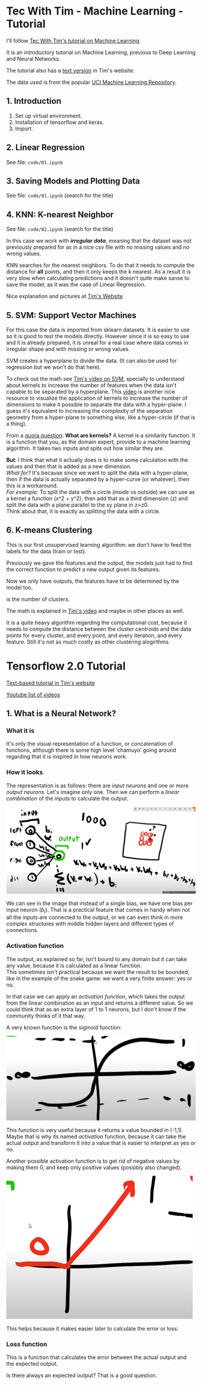 # Tec With Tim - Machine Learning - Tutorial

I'll follow [Tec With Tim's tutorial on Machine Learning][1].

It is an introductory tutorial on Machine Learning, previous to Deep Learning
and Neural Networks.

The tutorial also has a [text version][2] in Tim's website.

The data used is from the popular [UCI Machine Learning Repository][3].

[1]: https://youtube.com/playlist?list=PLzMcBGfZo4-mP7qA9cagf68V06sko5otr
[2]: https://www.techwithtim.net/tutorials/machine-learning-python/linear-regression/
[3]: https://archive.ics.uci.edu/ml/index.php
## 1. Introduction

1. Set up virtual environment.
2. Installation of tensorflow and keras.
3. Import.

## 2. Linear Regression

See file: `code/01.ipynb`

## 3. Saving Models and Plotting Data

See file: `code/01.ipynb` (search for the title)

## 4. KNN: K-nearest Neighbor

See file: `code/02.ipynb` (search for the title)

In this case we work with ***irregular data***, meaning that the dataset was
not previously prepared for as in a nice csv file with no missing values and no
wrong values.

KNN searches for the <k> nearest neighbors.
To do that it needs to compute the distance for **all** points, and then it
only keeps the k nearest.
As a result it is very slow when calculating predictions and it doesn't quite
make sanse to save the model, as it was the case of Linear Regression.

Nice explanation and pictures at [Tim's Website][4]

[4]: https://www.techwithtim.net/tutorials/machine-learning-python/k-nearest-neighbors-3/

## 5. SVM: Support Vector Machines

For this case the data is imported from sklearn datasets.
It is easier to use so it is good to test the models directly.
However since it is so easy to use and it is already prepared, it is unreal for
a real case where data comes in irregular shape and with missing or wrong values.

SVM creates a hyperplane to divide the data.
(It can also be used for regression but we won't do that here).

To check out the math see [Tim's video on SVM][5], specially to understand
about kernels to increase the number of features when the data isn't capable
to be separated by a hyperplane.
This [video][6] is another nice resource to visualize the application of
kernels to increase the number of dimensions to make it possible to separate
the data with a hyper-plane.
I guess it's equivalent to increasing the complexity of the separation geometry
from a hyper-plane to something else, like a hyper-circle (if that is a thing).

From a [quora question][7]:
**What are kernels?**
A kernel is a similarity function.
It is a function that you, as the domain expert,
provide to a machine learning algorithm.
It takes two inputs and spits out how similar they are.

**But**: I think that what it actually does is to make some calculation with
the values and then that is added as a new dimension.  
*What for?* It's because since we want to split the data with a hyper-plane, 
then if the data is actually separated by a hyper-curve (or whatever), then 
this is a workaround.  
*For example:* To split the data with a circle (inside vs outside) we can use
as a kernel a function (x^2 + y^2), then add that as a third dimension (z) and 
split the data with a plane parallel to the xy plane in z=z0.  
Think about that, it is exactly as splitting the data with a circle.


[5]: https://youtu.be/JHxyrMgOUWI
[6]: https://youtu.be/3liCbRZPrZA
[7]: https://www.quora.com/What-are-kernels-in-machine-learning-and-SVM-and-why-do-we-need-them

## 6. K-means Clustering

This is our first unsupervised learning algorithm:
we don't have to feed the labels for the data (train or test).

Previously we gave the features and the output, the models just had to find
the correct function to predict a new output given its features.

Now we only have outputs, the features have to be determined by the model too.

<K> is the number of clusters.

The math is explained in [Tim's video][8] and maybe in other places as well.

It is a quite heavy algorithm regarding the computational cost,
because it needs to compute the distance between the cluster centroids and
the data points for every cluster, and every point, and every iteration, and
every feature.
Still it's not as much costly as other clustering alogirthms.

[8]: https://youtu.be/g1Zbuk1gAfk


# Tensorflow 2.0 Tutorial

[Text-based tutorial in Tim's website][9]

[9]: https://www.techwithtim.net/tutorials/python-neural-networks/

[Youtube list of videos][10]

[10]: https://youtube.com/playlist?list=PLzMcBGfZo4-lak7tiFDec5_ZMItiIIfmj

## 1. What is a Neural Network?

### What it is

It's only the visual representation of a function, or concatenation of functions,
although there is some high level 'chamuyo' going around regarding that it is
inspired in how neurons work.

### How it looks

The representation is as follows: there are *input neurons* 
and one or more *output neurons*. 
Let's imagine only one. 
Then we can perform a *linear combination* of the inputs to calculate the output.

![Neural network representation](./images/nn-01.png)

We can see in the image that instead of a single bias, we have one bias per
input neuron ($b_i$).
That is a practical feature that comes in handy when not all the inputs are
connected to the output, or we can even think in more complex structures with
middle hidden layers and different types of connections.

### Activation function

The output, as explained so far, isn't bound to any domain but it can take any
value, because it is calculated as a linear function.  
This sometimes isn't practical because we want the result to be bounded, like in
the example of the snake game: we want a very finite answer: yes or no.  

In that case we can apply an *activation function*, which takes the output from
the linear combination as an input and returns a different value. 
So we could think that as an extra layer of 1 to 1 neurons, but I don't know if
the community thinks of it that way.

A very known function is the sigmoid function:

![Neural network representation](./images/nn-02.png)

This function is very useful because it returns a value bounded in (-1,1).  
Maybe that is why its named *activation* function, because it can take the
actual output and transform it into a value that is easier to interpret as
yes or no.

Another possible activation function is to get rid of negative values by
making them 0, and keep only positive values (possibly also changed).  

![Neural network representation](./images/nn-03.png)

This helps because it makes easier later to calculate the error or loss.

### Loss function

This is a function that calculates the error between the actual output and the
expected output.

Is there always an expected output? That is a good question.